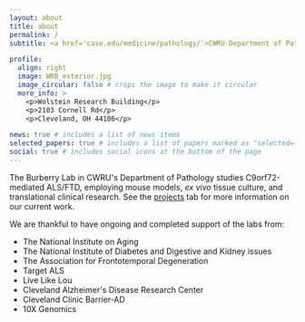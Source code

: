 ```yaml
---
layout: about
title: about
permalink: /
subtitle: <a href='case.edu/medicine/pathology/'>CWRU Department of Pathology</a>

profile:
  align: right
  image: WRB_exterior.jpg
  image_circular: false # crops the image to make it circular
  more_info: >
    <p>Wolstein Research Building</p>
    <p>2103 Cornell Rd</p>
    <p>Cleveland, OH 44106</p>

news: true # includes a list of news items
selected_papers: true # includes a list of papers marked as "selected={true}"
social: true # includes social icons at the bottom of the page
---
```

The Burberry Lab in CWRU's Department of Pathology studies C9orf72-mediated ALS/FTD, employing mouse models, *ex vivo* tissue culture, and translational clinical research. See the [projects](/projects) tab for more information on our current work.  

We are thankful to have ongoing and completed support of the labs from: 
  - The National Institute on Aging 
  - The National Institute of Diabetes and Digestive and Kidney issues
  - The Association for Frontotemporal Degeneration
  - Target ALS
  - Live Like Lou
  - Cleveland Alzheimer's Disease Research Center
  - Cleveland Clinic Barrier-AD
  - 10X Genomics
